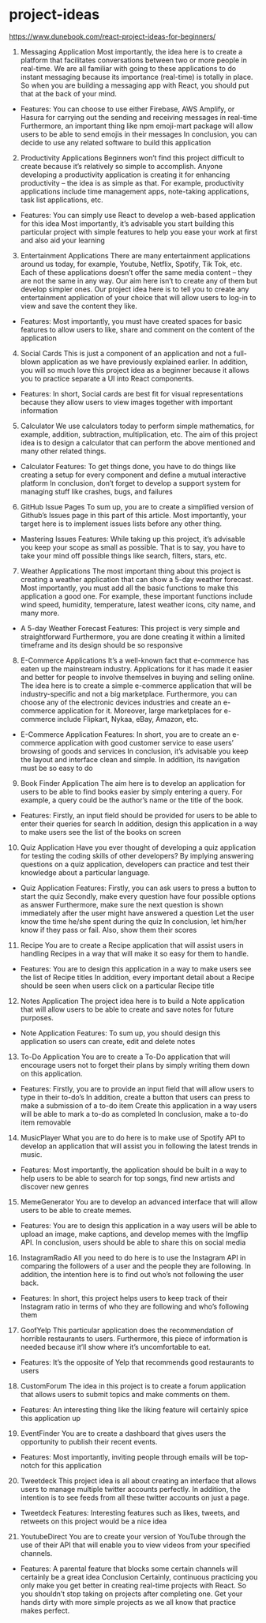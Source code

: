 # project-ideas

https://www.dunebook.com/react-project-ideas-for-beginners/



1. Messaging Application
Most importantly, the idea here is to create a platform that facilitates conversations between two or more people in real-time. We are all familiar with going to these applications to do instant messaging because its importance (real-time) is totally in place. So when you are building a messaging app with React, you should put that at the back of your mind.

- Features:
You can choose to use either Firebase, AWS Amplify, or Hasura for carrying out the sending and receiving messages in real-time
Furthermore, an important thing like npm emoji-mart package will allow users to be able to send emojis in their messages
In conclusion, you can decide to use any related software to build this application

2. Productivity Applications
Beginners won’t find this project difficult to create because it’s relatively so simple to accomplish. Anyone developing a productivity application is creating it for enhancing productivity – the idea is as simple as that. For example, productivity applications include time management apps, note-taking applications, task list applications, etc.

- Features:
You can simply use React to develop a web-based application for this idea
Most importantly, it’s advisable you start building this particular project with simple features to help you ease your work at first and also aid your learning

3. Entertainment Applications
There are many entertainment applications around us today, for example, Youtube, Netflix, Spotify, Tik Tok, etc. Each of these applications doesn’t offer the same media content – they are not the same in any way. Our aim here isn’t to create any of them but develop simpler ones. Our project idea here is to tell you to create any entertainment application of your choice that will allow users to log-in to view and save the content they like.

- Features:
Most importantly, you must have created spaces for basic features to allow users to like, share and comment on the content of the application

4. Social Cards
This is just a component of an application and not a full-blown application as we have previously explained earlier. In addition, you will so much love this project idea as a beginner because it allows you to practice separate a UI into React components.

- Features:
In short, Social cards are best fit for visual representations because they allow users to view images together with important information

5. Calculator
We use calculators today to perform simple mathematics, for example, addition, subtraction, multiplication, etc. The aim of this project idea is to design a calculator that can perform the above mentioned and many other related things.

- Calculator Features:
To get things done, you have to do things like creating a setup for every component and define a mutual interactive platform
In conclusion, don’t forget to develop a support system for managing stuff like crashes, bugs, and failures

6. GitHub Issue Pages
To sum up, you are to create a simplified version of Github’s Issues page in this part of this article. Most importantly, your target here is to implement issues lists before any other thing.

- Mastering Issues Features:
While taking up this project, it’s advisable you keep your scope as small as possible. That is to say, you have to take your mind off possible things like search, filters, stars, etc.

7. Weather Applications
The most important thing about this project is creating a weather application that can show a 5-day weather forecast. Most importantly, you must add all the basic functions to make this application a good one. For example, these important functions include wind speed, humidity, temperature, latest weather icons, city name, and many more.

- A 5-day Weather Forecast Features:
This project is very simple and straightforward
Furthermore, you are done creating it within a limited timeframe and its design should be so responsive

8. E-Commerce Applications
It’s a well-known fact that e-commerce has eaten up the mainstream industry. Applications for it has made it easier and better for people to involve themselves in buying and selling online. The idea here is to create a simple e-commerce application that will be industry-specific and not a big marketplace. Furthermore, you can choose any of the electronic devices industries and create an e-commerce application for it. Moreover, large marketplaces for e-commerce include Flipkart, Nykaa, eBay, Amazon, etc.

- E-Commerce Application Features:
In short, you are to create an e-commerce application with good customer service to ease users’ browsing of goods and services
In conclusion, it’s advisable you keep the layout and interface clean and simple. In addition, its navigation must be so easy to do

9. Book Finder Application
The aim here is to develop an application for users to be able to find books easier by simply entering a query. For example, a query could be the author’s name or the title of the book.

- Features:
Firstly, an input field should be provided for users to be able to enter their queries for search
In addition, design this application in a way to make users see the list of the books on screen

10. Quiz Application
Have you ever thought of developing a quiz application for testing the coding skills of other developers? By implying answering questions on a quiz application, developers can practice and test their knowledge about a particular language.

- Quiz Application Features:
Firstly, you can ask users to press a button to start the quiz
Secondly, make every question have four possible options as answer
Furthermore, make sure the next question is shown immediately after the user might have answered a question
Let the user know the time he/she spent during the quiz
In conclusion, let him/her know if they pass or fail. Also, show them their scores

11. Recipe
You are to create a Recipe application that will assist users in handling Recipes in a way that will make it so easy for them to handle.

- Features:
You are to design this application in a way to make users see the list of Recipe titles
In addition, every important detail about a Recipe should be seen when users click on a particular Recipe title

12. Notes Application
The project idea here is to build a Note application that will allow users to be able to create and save notes for future purposes.

- Note Application Features:
To sum up, you should design this application so users can create, edit and delete notes

13. To-Do Application
You are to create a To-Do application that will encourage users not to forget their plans by simply writing them down on this application.

- Features:
Firstly, you are to provide an input field that will allow users to type in their to-do’s
In addition, create a button that users can press to make a submission of a to-do item
Create this application in a way users will be able to mark a to-do as completed
In conclusion, make a to-do item removable

14. MusicPlayer
What you are to do here is to make use of Spotify API to develop an application that will assist you in following the latest trends in music.

- Features:
Most importantly, the application should be built in a way to help users to be able to search for top songs, find new artists and discover new genres

15. MemeGenerator
You are to develop an advanced interface that will allow users to be able to create memes.

- Features:
You are to design this application in a way users will be able to upload an image, make captions, and develop memes with the Imgflip API.
In conclusion, users should be able to share this on social media

16. InstagramRadio
All you need to do here is to use the Instagram API in comparing the followers of a user and the people they are following. In addition, the intention here is to find out who’s not following the user back.

- Features:
In short, this project helps users to keep track of their Instagram ratio in terms of who they are following and who’s following them

17. GoofYelp
This particular application does the recommendation of horrible restaurants to users. Furthermore, this piece of information is needed because it’ll show where it’s uncomfortable to eat.

- Features:
It’s the opposite of Yelp that recommends good restaurants to users

18. CustomForum
The idea in this project is to create a forum application that allows users to submit topics and make comments on them.

- Features:
An interesting thing like the liking feature will certainly spice this application up

19. EventFinder
You are to create a dashboard that gives users the opportunity to publish their recent events.

- Features:
Most importantly, inviting people through emails will be top-notch for this application

20. Tweetdeck
This project idea is all about creating an interface that allows users to manage multiple twitter accounts perfectly. In addition, the intention is to see feeds from all these twitter accounts on just a page.

- Tweetdeck Features:
Interesting features such as likes, tweets, and retweets on this project would be a nice idea

21. YoutubeDirect
You are to create your version of YouTube through the use of their API that will enable you to view videos from your specified channels.

- Features:
A parental feature that blocks some certain channels will certainly be a great idea
Conclusion
Certainly, continuous practicing you only make you get better in creating real-time projects with React. So you shouldn’t stop taking on projects after completing one. Get your hands dirty with more simple projects as we all know that practice makes perfect.
